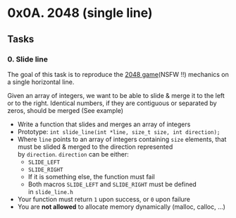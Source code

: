0x0A. 2048 (single line)
========================

Tasks
-----

### 0\. Slide line

The goal of this task is to reproduce the [2048 game](https://intranet.hbtn.io/rltoken/zbaecdLFfcqthH0X60M62g "2048 game")(NSFW !!) mechanics on a single horizontal line.

Given an array of integers, we want to be able to slide & merge it to the left or to the right. Identical numbers, if they are contiguous or separated by zeros, should be merged (See example)

-   Write a function that slides and merges an array of integers
-   Prototype: `int slide_line(int *line, size_t size, int direction);`
-   Where `line` points to an array of integers containing `size` elements, that must be slided & merged to the direction represented by `direction`. `direction` can be either:
    -   `SLIDE_LEFT`
    -   `SLIDE_RIGHT`
    -   If it is something else, the function must fail
    -   Both macros `SLIDE_LEFT` and `SLIDE_RIGHT` must be defined in `slide_line.h`
-   Your function must return `1` upon success, or `0` upon failure
-   You are **not allowed** to allocate memory dynamically (malloc, calloc, ...)
